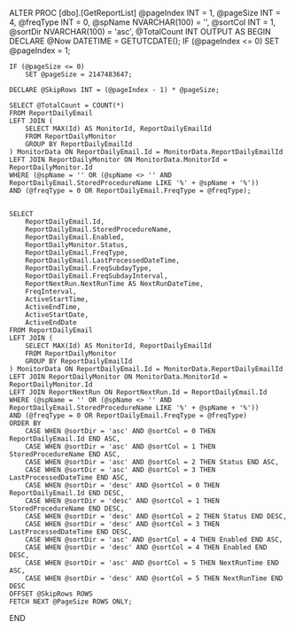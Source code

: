 ALTER PROC [dbo].[GetReportList]
    @pageIndex INT = 1,
    @pageSize INT = 4,
    @freqType INT = 0,
    @spName NVARCHAR(100) = '',
    @sortCol INT = 1,
    @sortDir NVARCHAR(100) = 'asc',
    @TotalCount INT OUTPUT
AS
BEGIN
    DECLARE @Now DATETIME = GETUTCDATE();
    IF (@pageIndex <= 0)
        SET @pageIndex = 1;

    IF (@pageSize <= 0)
        SET @pageSize = 2147483647;

    DECLARE @SkipRows INT = (@pageIndex - 1) * @pageSize;

    SELECT @TotalCount = COUNT(*)
    FROM ReportDailyEmail
    LEFT JOIN (
        SELECT MAX(Id) AS MonitorId, ReportDailyEmailId
        FROM ReportDailyMonitor
        GROUP BY ReportDailyEmailId
    ) MonitorData ON ReportDailyEmail.Id = MonitorData.ReportDailyEmailId
    LEFT JOIN ReportDailyMonitor ON MonitorData.MonitorId = ReportDailyMonitor.Id
    WHERE (@spName = '' OR (@spName <> '' AND ReportDailyEmail.StoredProcedureName LIKE '%' + @spName + '%'))
    AND (@freqType = 0 OR ReportDailyEmail.FreqType = @freqType);

   
    SELECT 
        ReportDailyEmail.Id, 
        ReportDailyEmail.StoredProcedureName,
        ReportDailyEmail.Enabled,
        ReportDailyMonitor.Status,
        ReportDailyEmail.FreqType, 
        ReportDailyEmail.LastProcessedDateTime, 
        ReportDailyEmail.FreqSubdayType, 
        ReportDailyEmail.FreqSubdayInterval, 
        ReportNextRun.NextRunTime AS NextRunDateTime,
        FreqInterval,
        ActiveStartTime,
        ActiveEndTime,
        ActiveStartDate,
        ActiveEndDate
    FROM ReportDailyEmail
    LEFT JOIN (
        SELECT MAX(Id) AS MonitorId, ReportDailyEmailId
        FROM ReportDailyMonitor
        GROUP BY ReportDailyEmailId
    ) MonitorData ON ReportDailyEmail.Id = MonitorData.ReportDailyEmailId
    LEFT JOIN ReportDailyMonitor ON MonitorData.MonitorId = ReportDailyMonitor.Id
    LEFT JOIN ReportNextRun ON ReportNextRun.Id = ReportDailyEmail.Id
    WHERE (@spName = '' OR (@spName <> '' AND ReportDailyEmail.StoredProcedureName LIKE '%' + @spName + '%'))
    AND (@freqType = 0 OR ReportDailyEmail.FreqType = @freqType)
    ORDER BY
        CASE WHEN @sortDir = 'asc' AND @sortCol = 0 THEN ReportDailyEmail.Id END ASC,
        CASE WHEN @sortDir = 'asc' AND @sortCol = 1 THEN StoredProcedureName END ASC,
        CASE WHEN @sortDir = 'asc' AND @sortCol = 2 THEN Status END ASC,
        CASE WHEN @sortDir = 'asc' AND @sortCol = 3 THEN LastProcessedDateTime END ASC,
        CASE WHEN @sortDir = 'desc' AND @sortCol = 0 THEN ReportDailyEmail.Id END DESC,
        CASE WHEN @sortDir = 'desc' AND @sortCol = 1 THEN StoredProcedureName END DESC,
        CASE WHEN @sortDir = 'desc' AND @sortCol = 2 THEN Status END DESC,
        CASE WHEN @sortDir = 'desc' AND @sortCol = 3 THEN LastProcessedDateTime END DESC,
        CASE WHEN @sortDir = 'asc' AND @sortCol = 4 THEN Enabled END ASC,
        CASE WHEN @sortDir = 'desc' AND @sortCol = 4 THEN Enabled END DESC,
        CASE WHEN @sortDir = 'asc' AND @sortCol = 5 THEN NextRunTime END ASC,
        CASE WHEN @sortDir = 'desc' AND @sortCol = 5 THEN NextRunTime END DESC
    OFFSET @SkipRows ROWS 
    FETCH NEXT @PageSize ROWS ONLY;
END
